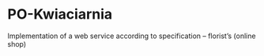 # PO-Kwiaciarnia
Implementation of a web service according to specification – florist’s (online shop)
